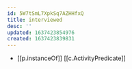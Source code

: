 ```yaml
---
id: 5W7tSmL7XpkSq7AZHHfxQ
title: interviewed
desc: ''
updated: 1637423854976
created: 1637423839831
---
```


- [[p.instanceOf]] [[c.ActivityPredicate]]
